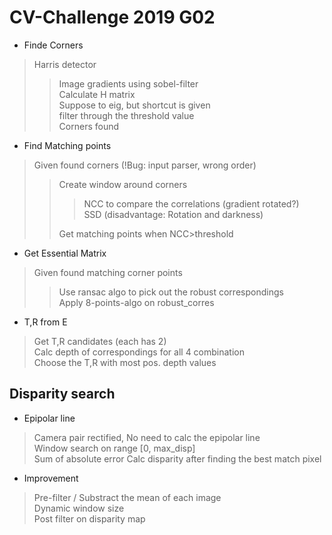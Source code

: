 # CV-Challenge 2019 G02

- Finde Corners

>Harris detector
> > Image gradients using sobel-filter  
> > Calculate H matrix  
> > Suppose to eig, but shortcut is given  
> > filter through the threshold value  
> > Corners found  

- Find Matching points  

> Given found corners  (!Bug: input parser, wrong order)
> > Create window around corners  
> >> NCC to compare the correlations (gradient rotated?)  
> >> SSD (disadvantage: Rotation and darkness)  
> >  
> > Get matching points when NCC>threshold  

- Get Essential Matrix
> Given found matching corner points
> > Use ransac algo to pick out the robust correspondings  
> > Apply 8-points-algo on robust_corres

- T,R from E  
> Get T,R candidates (each has 2)  
> Calc depth of correspondings for all 4 combination  
> Choose the T,R with most pos. depth values  

## Disparity search
- Epipolar line  
> Camera pair rectified, No need to calc the epipolar line  
> Window search on range [0, max_disp]  
> Sum of absolute error
> Calc disparity after finding the best match pixel  

- Improvement
> Pre-filter / Substract the mean of each image  
> Dynamic window size  
> Post filter on disparity map

